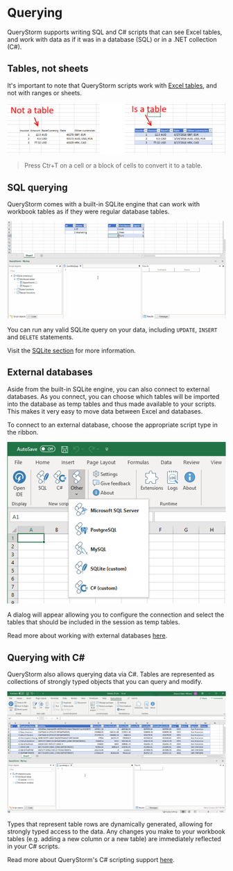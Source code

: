 # Querying

QueryStorm supports writing SQL and C# scripts that can see Excel tables, and work with data as if it was in a database (SQL) or in a .NET collection (C#).

## Tables, not sheets

It's important to note that QueryStorm scripts work with [Excel tables](https://support.office.com/en-us/article/overview-of-excel-tables-7ab0bb7d-3a9e-4b56-a3c9-6c94334e492c "Excel tables"), and not with ranges or sheets.

![Tables](../Images/tables.png)

> Press Ctr+T on a cell or a block of cells to convert it to a table.

## SQL querying

QueryStorm comes with a built-in SQLite engine that can work with workbook tables as if they were regular database tables.

![Querying with SQLite](../Images/sql_querying.gif)

You can run any valid SQLite query on your data, including `UPDATE`, `INSERT` and `DELETE` statements.

Visit the [SQLite section](../SQLite) for more information.

## External databases

Aside from the built-in SQLite engine, you can also connect to external databases. As you connect, you can choose which tables will be imported into the database as temp tables and thus made available to your scripts. This makes it very easy to move data between Excel and databases.

To connect to an external database, choose the appropriate script type in the ribbon.

![Connect to DBs](../Images/other_scripts.png)

A dialog will appear allowing you to configure the connection and select the tables that should be included in the session as temp tables.

Read more about working with external databases [here](../Databases).

## Querying with C# #

QueryStorm also allows querying data via C#. Tables are represented as collections of strongly typed objects that you can query and modify.

![Querying with C#](../Images/cs_querying.gif)

Types that represent table rows are dynamically generated, allowing for strongly typed access to the data. Any changes you make to your workbook tables (e.g. adding a new column or a new table) are immediately reflected in your C# scripts.

Read more about QueryStorm's C# scripting support [here](../CSharp).

<!--
# Scripting
## connecting/disconnecting
## Data context
## duplicating
## interaction with the project
## adding sqlite functions
## exposing types to C# scripts
## no VB.NET support
-->
